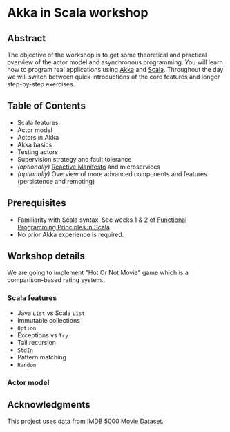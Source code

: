 # Akka in Scala workshop

## Abstract
The objective of the workshop is to get some theoretical and practical overview of the actor model and asynchronous programming. You will learn how to program real applications using [Akka](http://akka.io/) and [Scala](https://www.scala-lang.org/). Throughout the day we will switch between quick introductions of the core features and longer step-by-step exercises.

## Table of Contents
  * Scala features
  * Actor model
  * Actors in Akka
  * Akka basics
  * Testing actors
  * Supervision strategy and fault tolerance
  * *(optionally)* [Reactive Manifesto](http://www.reactivemanifesto.org/) and microservices
  * *(optionally)* Overview of more advanced components and features  (persistence and remoting)

## Prerequisites
  * Familiarity with Scala syntax. See weeks 1 & 2 of [Functional Programming Principles in Scala](https://www.coursera.org/course/progfun).
  * No prior Akka experience is required.

## Workshop details
 
We are going to implement "Hot Or Not Movie" game which is a comparison-based rating system..
 
### Scala features
  * Java `List` vs Scala `List`
  * Immutable collections
  * `Option`
  * Exceptions vs `Try` 
  * Tail recursion
  * `StdIn`
  * Pattern matching
  * `Random`
  
### Actor model

## Acknowledgments
This project uses data from [IMDB 5000 Movie Dataset](https://www.kaggle.com/deepmatrix/imdb-5000-movie-dataset).

